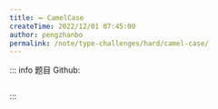 ```yaml
---
title: ➖ CamelCase
createTime: 2022/12/01 07:45:00
author: pengzhanbo
permalink: /note/type-challenges/hard/camel-case/
---
```


::: info 题目
Github: []()

```ts
```
:::
